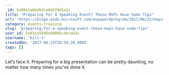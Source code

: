 ```yaml
---
_id: 5a88e1abbd6dca0d5f0d1e2c
title: "Preparing For A Speaking Event? These MVPs Have Some Tips"
url: 'https://blogs.msdn.microsoft.com/mvpawardprogram/2017/06/22/mvps-prepare-for-event/'
category: events-training
slug: 'preparing-for-a-speaking-event-these-mvps-have-some-tips'
user_id: 5a83ce59d6eb0005c4ecda2c
username: 'bill-s'
createdOn: '2017-06-23T20:55:10.000Z'
tags: []
---
```


Let’s face it. Preparing for a big presentation can be pretty daunting, no matter how many times you’ve done it. 
